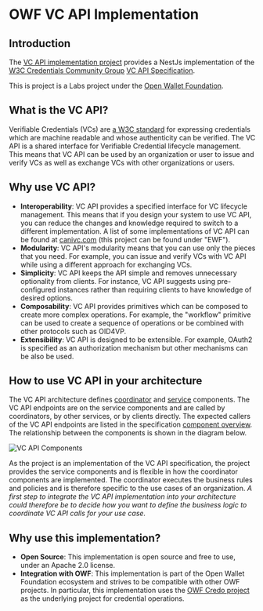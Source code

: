 # OWF VC API Implementation

## Introduction
The [VC API implementation project](https://github.com/openwallet-foundation-labs/vc-api) provides a NestJs implementation of the [W3C Credentials Community Group](https://w3c-ccg.github.io/) [VC API Specification](https://w3c-ccg.github.io/vc-api).

This is project is a Labs project under the [Open Wallet Foundation](https://openwallet.foundation/).

## What is the VC API?
Verifiable Credentials (VCs) are [a W3C standard](https://www.w3.org/TR/vc-data-model/) for expressing credentials which are machine readable and whose authenticity can be verified.
The VC API is a shared interface for Verifiable Credential lifecycle management.
This means that VC API can be used by an organization or user to issue and verify VCs as well as exchange VCs with other organizations or users.

## Why use VC API?
- **Interoperability**: VC API provides a specified interface for VC lifecycle management. This means that if you design your system to use VC API, you can reduce the changes and knowledge required to switch to a different implementation. A list of some implementations of VC API can be found at [canivc.com](https://canivc.com) (this project can be found under "EWF"). 
- **Modularity**: VC API's modularity means that you can use only the pieces that you need. For example, you can issue and verify VCs with VC API while using a different approach for exchanging VCs.
- **Simplicity**: VC API keeps the API simple and removes unnecessary optionality from clients. For instance, VC API suggests using pre-configured instances rather than requiring clients to have knowledge of desired options.
- **Composability**: VC API provides primitives which can be composed to create more complex operations. For example, the "workflow" primitive can be used to create a sequence of operations or be combined with other protocols such as OID4VP.
- **Extensibility**: VC API is designed to be extensible. For example, OAuth2 is specified as an authorization mechanism but other mechanisms can be also be used.

## How to use VC API in your architecture

The VC API architecture defines [coordinator](https://w3c-ccg.github.io/vc-api/#coordinators) and [service](https://w3c-ccg.github.io/vc-api/#services) components.
The VC API endpoints are on the service components and are called by coordinators, by other services, or by clients directly.
The expected callers of the VC API endpoints are listed in the specification [component overview](https://w3c-ccg.github.io/vc-api/#api-component-overview).
The relationship between the components is shown in the diagram below.

![VC API Components](https://w3c-ccg.github.io/vc-api/diagrams/components.svg)

As the project is an implementation of the VC API specification, the project provides the service components and is flexible in how the coordinator components are implemented.
The coordinator executes the business rules and policies and is therefore specific to the use cases of an organization.
*A first step to integrate the VC API implementation into your architecture could therefore be to decide how you want to define the business logic to coordinate VC API calls for your use case.*

## Why use this implementation?
- **Open Source**: This implementation is open source and free to use, under an Apache 2.0 license.
- **Integration with OWF**: This implementation is part of the Open Wallet Foundation ecosystem and strives to be compatible with other OWF projects. In particular, this implementation uses the [OWF Credo project](https://github.com/openwallet-foundation/credo-ts) as the underlying project for credential operations.